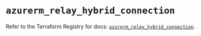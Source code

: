 # `azurerm_relay_hybrid_connection`

Refer to the Terraform Registry for docs: [`azurerm_relay_hybrid_connection`](https://registry.terraform.io/providers/hashicorp/azurerm/4.45.0/docs/resources/relay_hybrid_connection).
